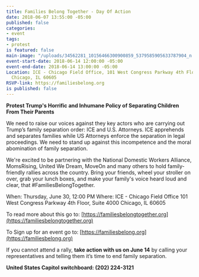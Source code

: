```yaml
---
title: Families Belong Together - Day Of Action
date: 2018-06-07 13:55:00 -05:00
published: false
categories:
- event
tags:
- protest
is featured: false
main-image: "/uploads/34562281_10156466300900859_5379585905633787904_n.jpg"
event-start-date: 2018-06-14 12:00:00 -05:00
event-end-date: 2018-06-14 13:00:00 -05:00
Location: ICE - Chicago Field Office, 101 West Congress Parkway 4th Floor, Suite 4000,
  Chicago, IL 60605
RSVP-link: https://familiesbelong.org
is published: false
---
```


**Protest Trump's Horrific and Inhumane Policy of Separating Children From Their Parents**

We need to raise our voices against they key actors who are carrying out Trump’s family separation order: ICE and U.S. Attorneys. ICE apprehends and separates families while US Attorneys enforce the separation in legal proceedings. We need to stand up against this incompetence and the moral abomination of family separation.

We're excited to be partnering with the National Domestic Workers Alliance, MomsRising, United We Dream, MoveOn and many others to hold family-friendly rallies across the country. Bring your friends, wheel your stroller on over, grab your lunch boxes, and make your family's voice heard loud and clear, that #FamiliesBelongTogether.

When: Thursday, June 30, 12:00 PM
Where: ICE - Chicago Field Office
101 West Congress Parkway 4th Floor, Suite 4000
Chicago, IL 60605

To read more about this go to: 
[https://familiesbelongtogether.org](https://familiesbelongtogether.org)

To Sign up for an event go to:
[https://familiesbelong.org](https://familiesbelong.org)

If you cannot attend a rally, **take action with us on June 14** by calling your representatives and telling them it’s time to end family separation.

**United States Capitol switchboard: (202) 224-3121**